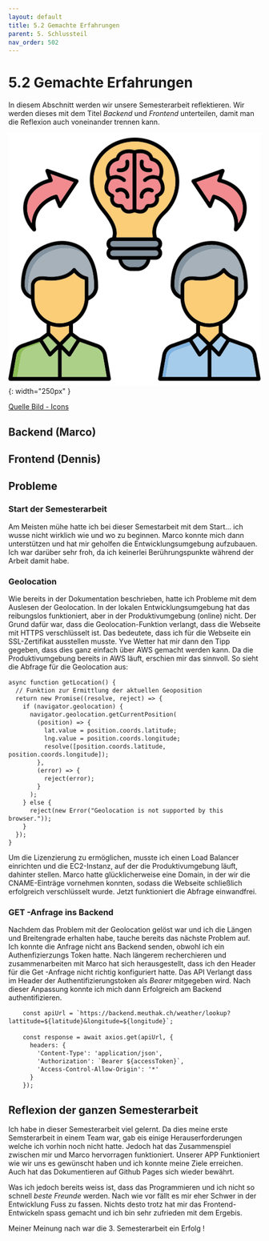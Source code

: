 ```yaml
---
layout: default
title: 5.2 Gemachte Erfahrungen
parent: 5. Schlussteil
nav_order: 502
---
```


# 5.2 Gemachte Erfahrungen

In diesem Abschnitt werden wir unsere Semesterarbeit reflektieren. Wir werden dieses mit dem Titel *Backend* und *Frontend* unterteilen, damit man die Reflexion auch voneinander trennen kann.

![Finish](../ressources/icons/exchange.png){: width="250px" }

[Quelle Bild - Icons](../anhang/600-quellen.html#64-icons)

## Backend (Marco)

## Frontend (Dennis)

## Probleme

### Start der Semesterarbeit

Am Meisten mühe hatte ich bei dieser Semestarbeit mit dem Start... ich wusse nicht wirklich wie und wo zu beginnen. Marco konnte mich dann unterstützen und hat mir geholfen die Entwicklungsumgebung aufzubauen. Ich war darüber sehr froh, da ich keinerlei Berührungspunkte während der Arbeit damit habe.

### Geolocation

Wie bereits in der Dokumentation beschrieben, hatte ich Probleme mit dem Auslesen der Geolocation. In der lokalen Entwicklungsumgebung hat das reibungslos funktioniert, aber in der Produktivumgebung (online) nicht. Der Grund dafür war, dass die Geolocation-Funktion verlangt, dass die Webseite mit HTTPS verschlüsselt ist. Das bedeutete, dass ich für die Webseite ein SSL-Zertifikat ausstellen musste. Yve Wetter hat mir dann den Tipp gegeben, dass dies ganz einfach über AWS gemacht werden kann. Da die Produktivumgebung bereits in AWS läuft, erschien mir das sinnvoll. So sieht die Abfrage für die Geolocation aus:

```
async function getLocation() {
  // Funktion zur Ermittlung der aktuellen Geoposition
  return new Promise((resolve, reject) => {
    if (navigator.geolocation) {
      navigator.geolocation.getCurrentPosition(
        (position) => {
          lat.value = position.coords.latitude;
          lng.value = position.coords.longitude;
          resolve([position.coords.latitude, position.coords.longitude]);
        },
        (error) => {
          reject(error);
        }
      );
    } else {
      reject(new Error("Geolocation is not supported by this browser."));
    }
  });
}
```


Um die Lizenzierung zu ermöglichen, musste ich einen Load Balancer einrichten und die EC2-Instanz, auf der die Produktivumgebung läuft, dahinter stellen. Marco hatte glücklicherweise eine Domain, in der wir die CNAME-Einträge vornehmen konnten, sodass die Webseite schließlich erfolgreich verschlüsselt wurde. Jetzt funktioniert die Abfrage einwandfrei.

### GET -Anfrage ins Backend

Nachdem das Problem mit der Geolocation gelöst war und ich die Längen und Breitengrade erhalten habe, tauche bereits das nächste Problem auf. Ich konnte die Anfrage nicht ans Backend senden, obwohl ich ein Authenfizierzungs Token hatte. Nach längerem recherchieren und zusammenarbeiten mit Marco hat sich herausgestellt, dass ich den Header für die Get -Anfrage nicht richtig konfiguriert hatte. Das API Verlangt dass im Header der Authentifizierungstoken als *Bearer* mitgegeben wird. Nach dieser Anpassung konnte ich mich dann Erfolgreich am Backend authentifizieren.

```
    const apiUrl = `https://backend.meuthak.ch/weather/lookup?lattitude=${latitude}&longitude=${longitude}`;

    const response = await axios.get(apiUrl, {
      headers: {
        'Content-Type': 'application/json',
        'Authorization': `Bearer ${accessToken}`,
        'Access-Control-Allow-Origin': '*'
      }
    });
```
## Reflexion der ganzen Semesterarbeit

Ich habe in dieser Semesterarbeit viel gelernt. Da dies meine erste Semsterarbeit in einem Team war, gab eis einige Herauserforderungen welche ich vorhin noch nicht hatte. Jedoch hat das Zusammenspiel zwischen mir und Marco hervorragen funktioniert. Unserer APP Funktioniert wie wir uns es gewünscht haben und ich konnte meine Ziele erreichen. Auch hat das Dokumentieren auf Github Pages sich wieder bewährt.

Was ich jedoch bereits weiss ist, dass das Programmieren und ich nicht so schnell *beste Freunde* werden. Nach wie vor fällt es mir eher Schwer in der Entwicklung Fuss zu fassen. Nichts desto trotz hat mir das Frontend-Entwickeln spass gemacht und ich bin sehr zufrieden mit dem Ergebis.

Meiner Meinung nach war die 3. Semesterarbeit ein Erfolg !
